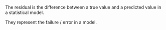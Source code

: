 The residual is the difference between a true value and a predicted value in a statistical model.

They represent the failure / error in a model.